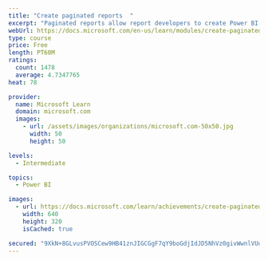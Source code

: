 ```yaml
---
title: "Create paginated reports  "
excerpt: "Paginated reports allow report developers to create Power BI artifacts that have tightly controlled rendering requirements. Paginated reports are ideal for creating sales invoices, receipts, purchase orders, and tabular data. This module will teach you how to create reports, add parameters, and work with tables and charts in paginated reports."
webUrl: https://docs.microsoft.com/en-us/learn/modules/create-paginated-reports-power-bi/
type: course
price: Free
length: PT60M
ratings:
  count: 1478
  average: 4.7347765
heat: 78

provider:
  name: Microsoft Learn
  domain: microsoft.com
  images:
    - url: /assets/images/organizations/microsoft.com-50x50.jpg
      width: 50
      height: 50

levels:
  - Intermediate

topics:
  - Power BI

images:
  - url: https://docs.microsoft.com/learn/achievements/create-paginated-reports-power-bi-social.png
    width: 640
    height: 320
    isCached: true

secured: "9XkN+8GLvusPVOSCew9HB41znJIGCGgF7qY9boGdjIdJD5NhVz0givWwnlVUoP99/hNw8IdWXWgLUWqmuRKNPmTdmjhtak1G1OtgQZ4KVFdedcwDCnFzJfVJoDNpAdfCQKyWCR0mrWUf9T8YjgMqn8qq/HSKLcBQIlATyTx2AB4YZ8l/tDJaWjA2rFpYYdsu4v/r7xtubCOa89fpIOzI/BtbnILNPACtr5z1sKpMWT94XA/cwbVim8cCcgcYP5KKJLFlRXGzdyTXE908LvaRDReGzgGaL3OBTKC+wKmO2lleItq059trAjOYPsheOIkR+ocCYg16W2L4tr0WJpoivKAtU+x4KyHUHCDWBZbxTuDzr3VaX4fVD0FhU/bunaLG8i3cT353VllzRRnPWMn01I529VN47TymQRRw15Ogc3c=;fDWSBnFrgvdYOMY8HlN4fg=="
---
```


